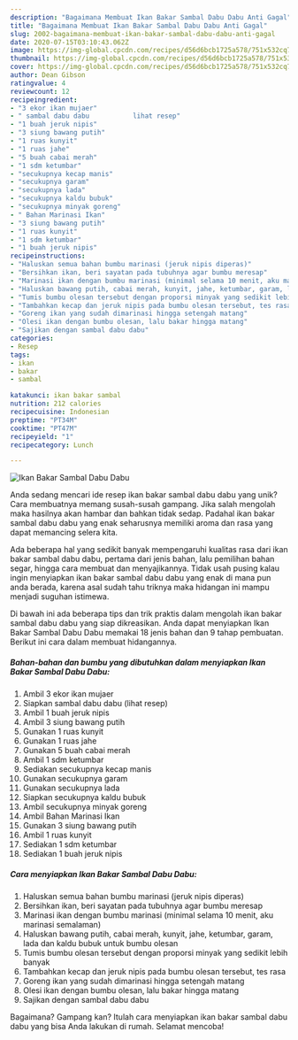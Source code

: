 ```yaml
---
description: "Bagaimana Membuat Ikan Bakar Sambal Dabu Dabu Anti Gagal"
title: "Bagaimana Membuat Ikan Bakar Sambal Dabu Dabu Anti Gagal"
slug: 2002-bagaimana-membuat-ikan-bakar-sambal-dabu-dabu-anti-gagal
date: 2020-07-15T03:10:43.062Z
image: https://img-global.cpcdn.com/recipes/d56d6bcb1725a578/751x532cq70/ikan-bakar-sambal-dabu-dabu-foto-resep-utama.jpg
thumbnail: https://img-global.cpcdn.com/recipes/d56d6bcb1725a578/751x532cq70/ikan-bakar-sambal-dabu-dabu-foto-resep-utama.jpg
cover: https://img-global.cpcdn.com/recipes/d56d6bcb1725a578/751x532cq70/ikan-bakar-sambal-dabu-dabu-foto-resep-utama.jpg
author: Dean Gibson
ratingvalue: 4
reviewcount: 12
recipeingredient:
- "3 ekor ikan mujaer"
- " sambal dabu dabu           lihat resep"
- "1 buah jeruk nipis"
- "3 siung bawang putih"
- "1 ruas kunyit"
- "1 ruas jahe"
- "5 buah cabai merah"
- "1 sdm ketumbar"
- "secukupnya kecap manis"
- "secukupnya garam"
- "secukupnya lada"
- "secukupnya kaldu bubuk"
- "secukupnya minyak goreng"
- " Bahan Marinasi Ikan"
- "3 siung bawang putih"
- "1 ruas kunyit"
- "1 sdm ketumbar"
- "1 buah jeruk nipis"
recipeinstructions:
- "Haluskan semua bahan bumbu marinasi (jeruk nipis diperas)"
- "Bersihkan ikan, beri sayatan pada tubuhnya agar bumbu meresap"
- "Marinasi ikan dengan bumbu marinasi (minimal selama 10 menit, aku marinasi semalaman)"
- "Haluskan bawang putih, cabai merah, kunyit, jahe, ketumbar, garam, lada dan kaldu bubuk untuk bumbu olesan"
- "Tumis bumbu olesan tersebut dengan proporsi minyak yang sedikit lebih banyak"
- "Tambahkan kecap dan jeruk nipis pada bumbu olesan tersebut, tes rasa"
- "Goreng ikan yang sudah dimarinasi hingga setengah matang"
- "Olesi ikan dengan bumbu olesan, lalu bakar hingga matang"
- "Sajikan dengan sambal dabu dabu"
categories:
- Resep
tags:
- ikan
- bakar
- sambal

katakunci: ikan bakar sambal 
nutrition: 212 calories
recipecuisine: Indonesian
preptime: "PT34M"
cooktime: "PT47M"
recipeyield: "1"
recipecategory: Lunch

---
```



![Ikan Bakar Sambal Dabu Dabu](https://img-global.cpcdn.com/recipes/d56d6bcb1725a578/751x532cq70/ikan-bakar-sambal-dabu-dabu-foto-resep-utama.jpg)

Anda sedang mencari ide resep ikan bakar sambal dabu dabu yang unik? Cara membuatnya memang susah-susah gampang. Jika salah mengolah maka hasilnya akan hambar dan bahkan tidak sedap. Padahal ikan bakar sambal dabu dabu yang enak seharusnya memiliki aroma dan rasa yang dapat memancing selera kita.

Ada beberapa hal yang sedikit banyak mempengaruhi kualitas rasa dari ikan bakar sambal dabu dabu, pertama dari jenis bahan, lalu pemilihan bahan segar, hingga cara membuat dan menyajikannya. Tidak usah pusing kalau ingin menyiapkan ikan bakar sambal dabu dabu yang enak di mana pun anda berada, karena asal sudah tahu triknya maka hidangan ini mampu menjadi suguhan istimewa.




Di bawah ini ada beberapa tips dan trik praktis dalam mengolah ikan bakar sambal dabu dabu yang siap dikreasikan. Anda dapat menyiapkan Ikan Bakar Sambal Dabu Dabu memakai 18 jenis bahan dan 9 tahap pembuatan. Berikut ini cara dalam membuat hidangannya.

<!--inarticleads1-->

##### Bahan-bahan dan bumbu yang dibutuhkan dalam menyiapkan Ikan Bakar Sambal Dabu Dabu:

1. Ambil 3 ekor ikan mujaer
1. Siapkan  sambal dabu dabu           (lihat resep)
1. Ambil 1 buah jeruk nipis
1. Ambil 3 siung bawang putih
1. Gunakan 1 ruas kunyit
1. Gunakan 1 ruas jahe
1. Gunakan 5 buah cabai merah
1. Ambil 1 sdm ketumbar
1. Sediakan secukupnya kecap manis
1. Gunakan secukupnya garam
1. Gunakan secukupnya lada
1. Siapkan secukupnya kaldu bubuk
1. Ambil secukupnya minyak goreng
1. Ambil  Bahan Marinasi Ikan
1. Gunakan 3 siung bawang putih
1. Ambil 1 ruas kunyit
1. Sediakan 1 sdm ketumbar
1. Sediakan 1 buah jeruk nipis




<!--inarticleads2-->

##### Cara menyiapkan Ikan Bakar Sambal Dabu Dabu:

1. Haluskan semua bahan bumbu marinasi (jeruk nipis diperas)
1. Bersihkan ikan, beri sayatan pada tubuhnya agar bumbu meresap
1. Marinasi ikan dengan bumbu marinasi (minimal selama 10 menit, aku marinasi semalaman)
1. Haluskan bawang putih, cabai merah, kunyit, jahe, ketumbar, garam, lada dan kaldu bubuk untuk bumbu olesan
1. Tumis bumbu olesan tersebut dengan proporsi minyak yang sedikit lebih banyak
1. Tambahkan kecap dan jeruk nipis pada bumbu olesan tersebut, tes rasa
1. Goreng ikan yang sudah dimarinasi hingga setengah matang
1. Olesi ikan dengan bumbu olesan, lalu bakar hingga matang
1. Sajikan dengan sambal dabu dabu




Bagaimana? Gampang kan? Itulah cara menyiapkan ikan bakar sambal dabu dabu yang bisa Anda lakukan di rumah. Selamat mencoba!
